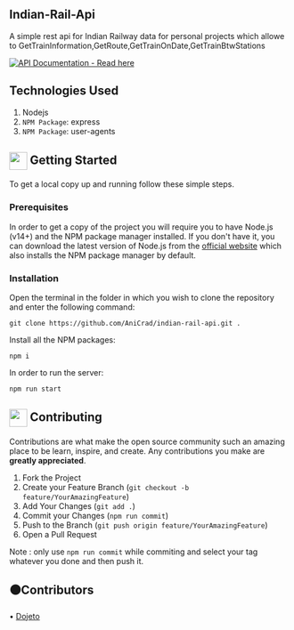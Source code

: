 ## Indian-Rail-Api

A simple rest api for Indian Railway data for personal projects which allowe to GetTrainInformation,GetRoute,GetTrainOnDate,GetTrainBtwStations

[![API Documentation - Read here](https://img.shields.io/static/v1?label=API+Documentation&message=Read+here&color=2ea44f&style=for-the-badge&logo=postman&logoColor=orange)](https://documenter.getpostman.com/view/23795265/2s8YYHMiHF)

## Technologies Used

1. Nodejs
2. `NPM Package`: express
3. `NPM Package`: user-agents

<!-- GETTING STARTED -->

## <img align="center" src="https://cdn.iconscout.com/icon/free/png-512/laptop-user-1-1179329.png" width="32" height="32"> Getting Started

To get a local copy up and running follow these simple steps.

### Prerequisites

In order to get a copy of the project you will require you to have Node.js (v14+) and the NPM package manager installed. If you don't have it, you can download the latest version of Node.js from the [official website](https://nodejs.org/en/download/) which also installs the NPM package manager by default.

### Installation

Open the terminal in the folder in which you wish to clone the repository and enter the following command:

```
git clone https://github.com/AniCrad/indian-rail-api.git .
```

Install all the NPM packages:

```
npm i
```

In order to run the server:

```
npm run start
```

<!-- CONTRIBUTING -->

## <img align="center" src="https://hpe-developer-portal.s3.amazonaws.com/uploads/media/2020/3/git-icon-1788c-1590702885345.png" width=32 height=32> Contributing

Contributions are what make the open source community such an amazing place to be learn, inspire, and create. Any contributions you make are **greatly appreciated**.

1. Fork the Project
2. Create your Feature Branch (`git checkout -b feature/YourAmazingFeature`)
3. Add Your Changes (`git add .`)
4. Commit your Changes (`npm run commit`)
5. Push to the Branch (`git push origin feature/YourAmazingFeature`)
6. Open a Pull Request

Note : only use `npm run commit` while commiting and select your tag whatever you done and then push it.

<!-- CONTRIBUTERS -->

## ⚫Contributors

• [Dojeto](https://github.com/Dojeto)
